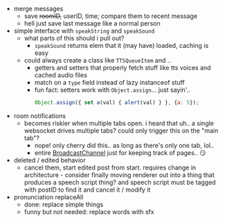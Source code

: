 - merge messages
	- save ~~roomID,~~ userID, time; compare them to recent message
	- hell just save last message like a normal person
- simple interface with `speakString` and `speakSound`
	- what parts of this should i pull out?
		- `speakSound` returns elem that it (may have) loaded, caching is easy
	- could always create a class like `TTSQueueItem` and ..
		- getters and setters that properly fetch stuff like tts voices and cached audio files
		- match on a `type` field instead of lazy instanceof stuff
		- fun fact: setters work with `Object.assign`... just sayin'..  
			```js
			Object.assign({ set a(val) { alert(val) } }, {a: 5});
			```
- room notifications
	- becomes riskier when multiple tabs open. i heard that uh.. a single websocket drives multiple tabs? could only trigger this on the "main tab"?
		- nope! only cherry did this.. as long as there's only one tab, lol..
		- entire [BroadcastChannel](https://developer.mozilla.org/en-US/docs/Web/API/BroadcastChannel) just for keeping track of pages.. 😏
- deleted / edited behavior
	- cancel them, start edited post from start. requires change in architecture - consider finally moving renderer out into a thing that produces a speech script thing? and speech script must be tagged with postID to find it and cancel it / modify it
- pronunciation replaceAll
	- done:   replace simple things
	- funny but not needed: replace words with sfx
